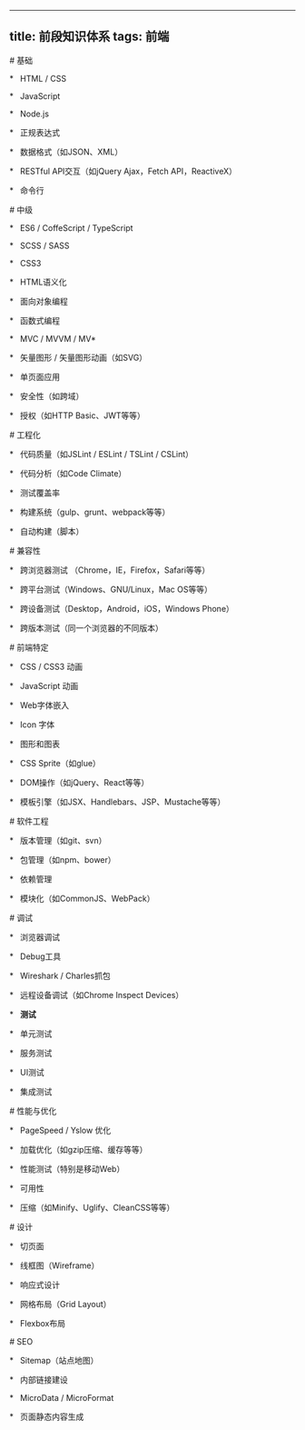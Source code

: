 -----------------------
title: 前段知识体系
tags: 前端
-----------------------
# 基础

*   HTML / CSS

*   JavaScript

*   Node.js

*   正规表达式

*   数据格式（如JSON、XML）

*   RESTful API交互（如jQuery Ajax，Fetch API，ReactiveX）

*   命令行

# 中级

*   ES6 / CoffeScript / TypeScript

*   SCSS / SASS

*   CSS3

*   HTML语义化

*   面向对象编程

*   函数式编程

*   MVC / MVVM / MV*

*   矢量图形 / 矢量图形动画（如SVG）

*   单页面应用

*   安全性（如跨域）

*   授权（如HTTP Basic、JWT等等）

# 工程化

*   代码质量（如JSLint / ESLint / TSLint / CSLint）

*   代码分析（如Code Climate）

*   测试覆盖率

*   构建系统（gulp、grunt、webpack等等）

*   自动构建（脚本）

# 兼容性

*   跨浏览器测试 （Chrome，IE，Firefox，Safari等等）

*   跨平台测试（Windows、GNU/Linux，Mac OS等等）

*   跨设备测试（Desktop，Android，iOS，Windows Phone）

*   跨版本测试（同一个浏览器的不同版本）

# 前端特定

*   CSS / CSS3 动画

*   JavaScript 动画

*   Web字体嵌入

*   Icon 字体

*   图形和图表

*   CSS Sprite（如glue）

*   DOM操作（如jQuery、React等等）

*   模板引擎（如JSX、Handlebars、JSP、Mustache等等）

# 软件工程

*   版本管理（如git、svn）

*   包管理（如npm、bower）

*   依赖管理

*   模块化（如CommonJS、WebPack）

# 调试

*   浏览器调试

*   Debug工具

*   Wireshark / Charles抓包

*   远程设备调试（如Chrome Inspect Devices）

*   **测试**

*   单元测试

*   服务测试

*   UI测试

*   集成测试

# 性能与优化

*   PageSpeed / Yslow 优化

*   加载优化（如gzip压缩、缓存等等）

*   性能测试（特别是移动Web）

*   可用性

*   压缩（如Minify、Uglify、CleanCSS等等）

# 设计

*   切页面

*   线框图（Wireframe）

*   响应式设计

*   网格布局（Grid Layout）

*   Flexbox布局

# SEO

*   Sitemap（站点地图）

*   内部链接建设

*   MicroData / MicroFormat

*   页面静态内容生成

